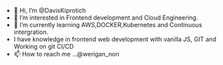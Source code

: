 - 👋 Hi, I’m @DavisKiprotich
- 👀 I’m interested in Frontend development and Cloud Engineering.
- 🌱 I’m currently learning AWS,DOCKER,Kubernetes and Continuous intergration.
- I have knowledge in frontend web development with vanilla JS, GIT and Working on git CI/CD
- 📫 How to reach me ...@werigan_non

<!---
DavisKiprotich/DavisKiprotich is a ✨ special ✨ repository because its `README.md` (this file) appears on your GitHub profile.
You can click the Preview link to take a look at your changes.
--->

